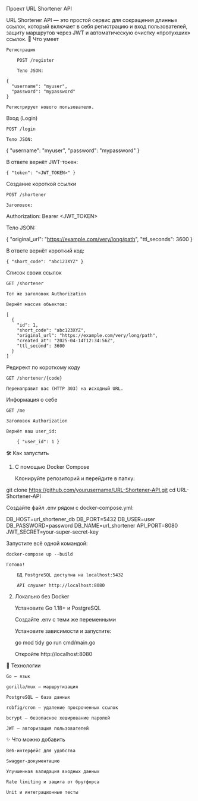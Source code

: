 Проект URL Shortener API

URL Shortener API — это простой сервис для сокращения длинных ссылок, который включает в себя регистрацию и вход пользователей, защиту маршрутов через JWT и автоматическую очистку «протухших» ссылок.
🚀 Что умеет

    Регистрация

        POST /register

        Тело JSON:

    {
      "username": "myuser",
      "password": "mypassword"
    }

    Регистрирует нового пользователя.

Вход (Login)

    POST /login

    Тело JSON:

{
  "username": "myuser",
  "password": "mypassword"
}

В ответе вернёт JWT-токен:

    { "token": "<JWT_TOKEN>" }

Создание короткой ссылки

    POST /shortener

    Заголовок:

Authorization: Bearer <JWT_TOKEN>

Тело JSON:

{
  "original_url": "https://example.com/very/long/path",
  "ttl_seconds": 3600
}

В ответе вернёт короткий код:

    { "short_code": "abc123XYZ" }

Список своих ссылок

    GET /shortener

    Тот же заголовок Authorization

    Вернёт массив объектов:

    [
      {
        "id": 1,
        "short_code": "abc123XYZ",
        "original_url": "https://example.com/very/long/path",
        "created_at": "2025-04-14T12:34:56Z",
        "ttl_second": 3600
      }
    ]

Редирект по короткому коду

    GET /shortener/{code}

    Перенаправит вас (HTTP 303) на исходный URL.

Информация о себе

    GET /me

    Заголовок Authorization

    Вернёт ваш user_id:

        { "user_id": 1 }

🛠 Как запустить
1. С помощью Docker Compose

    Клонируйте репозиторий и перейдите в папку:

git clone https://github.com/yourusername/URL-Shortener-API.git
cd URL-Shortener-API

Создайте файл .env рядом с docker-compose.yml:

DB_HOST=url_shortener_db
DB_PORT=5432
DB_USER=user
DB_PASSWORD=password
DB_NAME=url_shortener
API_PORT=8080
JWT_SECRET=your-super-secret-key

Запустите всё одной командой:

    docker-compose up --build

    Готово!

        БД PostgreSQL доступна на localhost:5432

        API слушает http://localhost:8080

2. Локально без Docker

    Установите Go 1.18+ и PostgreSQL

    Создайте .env с теми же переменными

    Установите зависимости и запустите:

    go mod tidy
    go run cmd/main.go

    Откройте http://localhost:8080

🔧 Технологии

    Go — язык

    gorilla/mux — маршрутизация

    PostgreSQL — база данных

    robfig/cron — удаление просроченных ссылок

    bcrypt — безопасное хеширование паролей

    JWT — авторизация пользователей

✨ Что можно добавить

    Веб‑интерфейс для удобства

    Swagger‑документацию

    Улучшенная валидация входных данных

    Rate limiting и защита от брутфорса

    Unit и интеграционные тесты